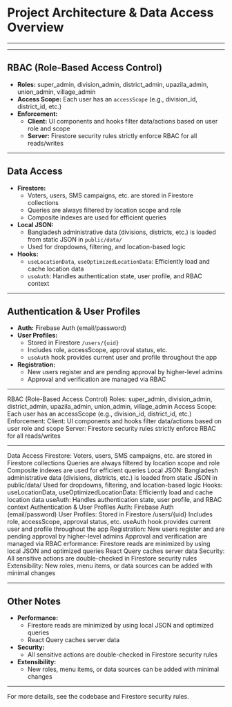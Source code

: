 # Project Architecture & Data Access Overview


---


---

## RBAC (Role-Based Access Control)
- **Roles:** super_admin, division_admin, district_admin, upazila_admin, union_admin, village_admin
- **Access Scope:** Each user has an `accessScope` (e.g., division_id, district_id, etc.)
- **Enforcement:**
  - **Client:** UI components and hooks filter data/actions based on user role and scope
  - **Server:** Firestore security rules strictly enforce RBAC for all reads/writes

---

## Data Access
- **Firestore:**
  - Voters, users, SMS campaigns, etc. are stored in Firestore collections
  - Queries are always filtered by location scope and role
  - Composite indexes are used for efficient queries
- **Local JSON:**
  - Bangladesh administrative data (divisions, districts, etc.) is loaded from static JSON in `public/data/`
  - Used for dropdowns, filtering, and location-based logic
- **Hooks:**
  - `useLocationData`, `useOptimizedLocationData`: Efficiently load and cache location data
  - `useAuth`: Handles authentication state, user profile, and RBAC context

---

## Authentication & User Profiles
- **Auth:** Firebase Auth (email/password)
- **User Profiles:**
  - Stored in Firestore `/users/{uid}`
  - Includes role, accessScope, approval status, etc.
  - `useAuth` hook provides current user and profile throughout the app
- **Registration:**
  - New users register and are pending approval by higher-level admins
  - Approval and verification are managed via RBAC

---
RBAC (Role-Based Access Control)
Roles: super_admin, division_admin, district_admin, upazila_admin, union_admin, village_admin
Access Scope: Each user has an accessScope (e.g., division_id, district_id, etc.)
Enforcement:
Client: UI components and hooks filter data/actions based on user role and scope
Server: Firestore security rules strictly enforce RBAC for all reads/writes

---
Data Access
Firestore:
Voters, users, SMS campaigns, etc. are stored in Firestore collections
Queries are always filtered by location scope and role
Composite indexes are used for efficient queries
Local JSON:
Bangladesh administrative data (divisions, districts, etc.) is loaded from static JSON in public/data/
Used for dropdowns, filtering, and location-based logic
Hooks:
useLocationData, useOptimizedLocationData: Efficiently load and cache location data
useAuth: Handles authentication state, user profile, and RBAC context
Authentication & User Profiles
Auth: Firebase Auth (email/password)
User Profiles:
Stored in Firestore /users/{uid}
Includes role, accessScope, approval status, etc.
useAuth hook provides current user and profile throughout the app
Registration:
New users register and are pending approval by higher-level admins
Approval and verification are managed via RBAC
erformance:
Firestore reads are minimized by using local JSON and optimized queries
React Query caches server data
Security:
All sensitive actions are double-checked in Firestore security rules
Extensibility:
New roles, menu items, or data sources can be added with minimal changes



---

## Other Notes
- **Performance:**
  - Firestore reads are minimized by using local JSON and optimized queries
  - React Query caches server data
- **Security:**
  - All sensitive actions are double-checked in Firestore security rules
- **Extensibility:**
  - New roles, menu items, or data sources can be added with minimal changes

---

For more details, see the codebase and Firestore security rules. 
